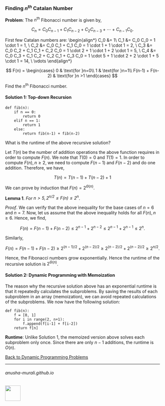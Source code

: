 ### Finding $n^{th}$ Catalan Number

**Problem**: The $n^{\text{th}}$ Fibonacci number is given by,

$$
C_n = C_0 C_{n-1} + C_1 C_{n-2} + C_2 C_{n-3} + \cdots + C_{n-1} C_0.
$$

First few Catalan numbers are:
\begin{align*}
C_0 &= 1\\
C_1 &= C_0 C_0 = 1 \cdot 1 = 1, \\
C_2 &= C_0 C_1 + C_1 C_0 = 1 \cdot 1 + 1 \cdot 1 = 2, \\
C_3 &= C_0 C_2 + C_1 C_1 + C_2 C_0 = 1 \cdot 2 + 1 \cdot 1 + 2 \cdot 1 = 5, \\
C_4 &= C_0 C_3 + C_1 C_2 + C_2 C_1 + C_3 C_0 = 1 \cdot 5 + 1 \cdot 2 + 2 \cdot 1 + 5 \cdot 1 = 14, \\
\vdots
\end{align*}

$$
F(n) = 
\begin{cases}
0 & \text{for }n=0\\
1 & \text{for }n=1\\
F(n-1) + F(n-2) & \text{for }n >1
\end{cases}
$$

Find the $n^{\text{th}}$ Fibonacci number.

#### Solution 1: Top-down Recursion

```
def fib(n):
    if n == 0:
        return 0
    elif n == 1:
        return 1
    else:
        return fib(n-1) + fib(n-2)
```

What is the runtime of the above recursive solution?

Let $T(n)$ be the number of addition operations the above function requires in order to compute $F(n)$. We note that $T(0) = 0$ and $T(1) = 1$. In order to compute $F(n), n \geq 2$, we need to compute $F(n-1)$ and $F(n-2)$ and do one addition. Therefore, we have,

$$
T(n) = T(n-1) + T(n-2) + 1
$$

We can prove by induction that $F(n) = 2^{\Theta(n)}$.

**Lemma 1**. *For $n > 5, 2^{n/2} \leq F(n) \leq 2^n$*.

*Proof*. We can verify that the above inequality for the base cases of $n=6$ and $n=7$.  Now, let us assume that the above inequality holds for all $F(n), n \geq 6$. Hence, we find,

$$
F(n) = F(n-1) + F(n-2) \leq 2^{n-1} + 2^{n-2} \leq  2^{n-1} + 2^{n-1} \leq 2^n.
$$

Similarly,

$$
F(n) = F(n-1) + F(n-2) \geq 2^{(n-1)/2} + 2^{(n-2)/2} \geq  2^{(n-2)/2} + 2^{(n-2)/2} \geq 2^{n/2}.
$$

Hence, the Fibonacci numbers grow exponentially. Hence the runtime of the recursive solution is $2^{\Theta(n)}$.

#### Solution 2: Dynamic Programming with Memoization

The reason why the recursive solution above has an exponential runtime is that it repeatedly calculates the subproblems. By saving the results of each subproblem in an array (memoization), we can avoid repeated calculations of the subproblems. We now have the following solution:

```
def fib(n):
    f = [0, 1]
    for i in range(2, n+1):
        f.append(f[i-1] + f[i-2])
    return f[n]
```

**Runtime**: Unlike Solution 1, the memoized version above solves each subproblem only once. Since there are only $n-1$ additions, the runtime is $O(n)$.

[Back to Dynamic Programming Problems](./problems.md)

* * *
###### anusha-murali.github.io

<img src="https://github.com/anusha-murali/anusha-murali.github.io/assets/111596338/639243aa-2857-4595-a65a-7852762bb002" width="50" height="50"/>

